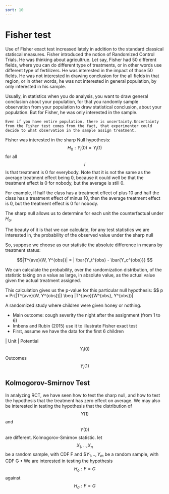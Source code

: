 ```yaml
---
sort: 10
---
```


# Fisher test
Use of Fisher exact test increased lately in addition to the standard classical statiscal measures.
Fisher introduced the notion of Randomized Control Trials.
He was thinking about agricultrue. Let say, Fisher had 50 different fields, where you can do different type of treatments, or in other words use different type of fertilizers. He was interested in the impact of those 50 fields. He was not interested in drawing conclusion for the all fields in that region, or in other words, he was not interested in general population, by only interested in his sample.

Usually, in statistics when you do analysis, you want to draw general conclusion about your population, for that you randomly sample observation from your population to draw statistical conclusion, about your population. But for Fisher, he was only interested in the sample.

```note
Even if you have entire population, there is uncertainty.Uncertainty from the Fisher test comes from the fact, that experimenter could decide to what observation in the sample assign treatment. 
```
Fisher was interested in the sharp Null hypothesis:
$$H_0 : Y_i(0) = Y_i(1)$$ for all $$i$$
Is that treatment is 0 for everybody. Note that it is not the same as the average treatment effect being 0, because it could well be that the treatment effect is 0 for nobody, but the average is still 0. 

For example, if half the class has a treatment effect
of plus 10 and half the class has a treatment
effect of minus 10, then the average treatment effect is 0,
but the treatment effect is 0 for nobody.


The sharp null allows us to determine for each unit the
counterfactual under $H_o$.

The beauty of it is that we can calculate, for any test
statistics we are interested in, the probability of the observed
value under the sharp null

So, suppose we choose as our statistic the absolute difference
in means by treatment status:

$$|T^{ave}(W, Y^{obs})| = | \bar{Y_t^{obs} - \bar{Y_c^{obs}}} $$

We can calculate the probability, over the randomization
distribution, of the statistic taking on a value as large, in
absolute value, as the actual value given the actual treatment
assigned.

This calculation gives us the p-value for this particular null
hypothesis:
$$ p = Pr(|T^{ave}(W, Y^{obs})|) \beq |T^{ave}(W^{obs}, Y^{obs})|


A randomized study where children were given honey or
nothing.
- Main outcome: cough severity the night after the assignment
(from 1 to 6)
- Imbens and Rubin (2015) use it to illustrate Fisher exact test
- First, assume we have the data for the first 6 children

| Unit | Potential $$Y_i(0)$$  Outcomes $$Y_i(1)$$

## Kolmogorov-Smirnov Test

In analyzing RCT, we have seen how to test the sharp null,
and how to test the hypothesis that the treatment has zero
effect on average.
We may also be interested in testing the hypothesis that the
distribution of $$Y (1)$$ and $$Y (0)$$ are different.
Kolmogorov-Smirnov statistic. let $$X_1, .., X_n$$ be a random
sample, with CDF F and $$Y_1, .., Y_m$ be a random sample, with
CDF G
• We are interested in testing the hypothesis
$$H_o : F = G$$
against
$$H_a : F = G$$

